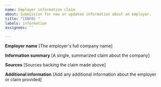 ```yaml
---
name: Employer information claim
about: Submission for new or updated information about an employer.
title: "[INFO] "
labels: information
assignees: ''

---
```


**Employer name**
[The employer's full company name]

**Information summary**
[A single, summarized claim about the company]

**Sources**
[Sources backing the claim made above]

**Additional information**
[Add any additional information about the employer or claim provided]
